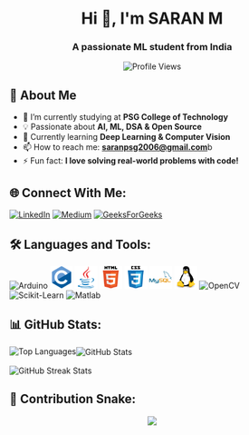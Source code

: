 <h1 align="center">Hi 👋, I'm SARAN M</h1>
<h3 align="center">A passionate ML student from India</h3>

<p align="center">
  <img src="https://komarev.com/ghpvc/?username=saran2006psg&label=Profile%20views&color=0e75b6&style=flat" alt="Profile Views" />
</p>

## 🧐 About Me
- 🔭 I’m currently studying at **PSG College of Technology**
- 💡 Passionate about **AI, ML, DSA & Open Source**
- 🌱 Currently learning **Deep Learning &  Computer Vision**
- 📫 How to reach me: **saranpsg2006@gmail.com**b
- ⚡ Fun fact: **I love solving real-world problems with code!**


## 🌐 Connect With Me:
<p align="left">
  <a href="https://linkedin.com/in/saranpsg" target="_blank"><img src="https://img.shields.io/badge/LinkedIn-blue?style=for-the-badge&logo=linkedin" alt="LinkedIn" /></a>
  <a href="https://medium.com/@saranpsg2006" target="_blank"><img src="https://img.shields.io/badge/Medium-black?style=for-the-badge&logo=medium" alt="Medium" /></a>
  <a href="https://auth.geeksforgeeks.org/user/saranpsgv2o" target="_blank"><img src="https://img.shields.io/badge/GeeksForGeeks-green?style=for-the-badge&logo=geeksforgeeks" alt="GeeksForGeeks" /></a>
</p>

## 🛠️ Languages and Tools:
<p align="left">
  <img src="https://cdn.worldvectorlogo.com/logos/arduino-1.svg" alt="Arduino" width="40" height="40"/>
  <img src="https://raw.githubusercontent.com/devicons/devicon/master/icons/c/c-original.svg" alt="C" width="40" height="40"/>
  <img src="https://raw.githubusercontent.com/devicons/devicon/master/icons/java/java-original.svg" alt="Java" width="40" height="40"/>
  <img src="https://raw.githubusercontent.com/devicons/devicon/master/icons/html5/html5-original-wordmark.svg" alt="HTML" width="40" height="40"/>
  <img src="https://raw.githubusercontent.com/devicons/devicon/master/icons/css3/css3-original-wordmark.svg" alt="CSS" width="40" height="40"/>
  <img src="https://raw.githubusercontent.com/devicons/devicon/master/icons/mysql/mysql-original-wordmark.svg" alt="MySQL" width="40" height="40"/>
  <img src="https://raw.githubusercontent.com/devicons/devicon/master/icons/linux/linux-original.svg" alt="Linux" width="40" height="40"/>
  <img src="https://www.vectorlogo.zone/logos/opencv/opencv-icon.svg" alt="OpenCV" width="40" height="40"/>
  <img src="https://upload.wikimedia.org/wikipedia/commons/0/05/Scikit_learn_logo_small.svg" alt="Scikit-Learn" width="40" height="40"/>
  <img src="https://upload.wikimedia.org/wikipedia/commons/2/21/Matlab_Logo.png" alt="Matlab" width="40" height="40"/>
</p>

## 📊 GitHub Stats:
<p>
  <img align="left" src="https://github-readme-stats.vercel.app/api/top-langs?username=saran2006psg&show_icons=true&locale=en&layout=compact" alt="Top Languages" />
</p>

<p>
  <img align="center" src="https://github-readme-stats.vercel.app/api?username=saran2006psg&show_icons=true&locale=en" alt="GitHub Stats" />
</p>

<p>
  <img align="center" src="https://github-readme-streak-stats.herokuapp.com/?user=saran2006psg&" alt="GitHub Streak Stats" />
</p>

## 🐍 Contribution Snake:
<p align="center">
  <img src="https://github.com/saran2006psg/saran2006psg/blob/output/github-contribution-grid-snake.svg" />
</p>
